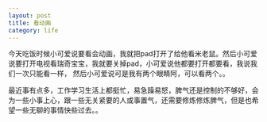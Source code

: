 ```yaml
---
layout: post
title: 看动画
category: life
---
```


今天吃饭时候小可爱说要看会动画，我就把pad打开了给他看米老鼠。然后小可爱说要打开电视看瑞奇宝宝，我就要关掉pad，小可爱说他都要打开都要看，我说我们一次只能看一样， 然后小可爱说可是我有两个眼睛阿，可以看两个。。

最近事有点多，工作学习生活上都挺忙，易急躁易怒，脾气还是控制的不够好，会为一些小事上心，跟一些无关紧要的人或事置气，还需要修炼修炼脾气，但是也希望一些无聊的事情快些过去。。

